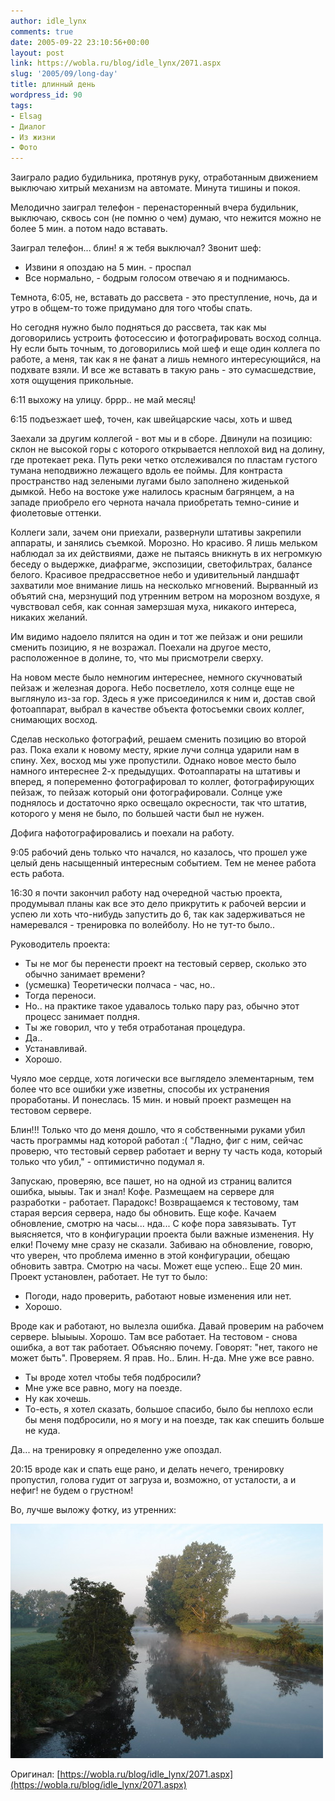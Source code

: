 ```yaml
---
author: idle_lynx
comments: true
date: 2005-09-22 23:10:56+00:00
layout: post
link: https://wobla.ru/blog/idle_lynx/2071.aspx
slug: '2005/09/long-day'
title: длинный день
wordpress_id: 90
tags:
- Elsag
- Диалог
- Из жизни
- Фото
---
```


Заиграло радио будильника, протянув руку, отработанным движением выключаю хитрый механизм на автомате. Минута тишины и покоя.

Мелодично заиграл телефон - перенасторенный вчера будильник, выключаю, сквось сон (не помню о чем) думаю, что нежится можно не более 5 мин. а потом надо вставать.

Заиграл телефон... блин! я ж тебя выключал? Звонит шеф:
- Извини я опоздаю на 5 мин. - проспал
- Все нормально, - бодрым голосом отвечаю я и поднимаюсь.

Темнота, 6:05, не, вставать до рассвета - это преступление, ночь, да и утро в общем-то тоже придумано для того чтобы спать.

Но сегодня нужно было подняться до рассвета, так как мы договорились устроить фотосессию и фотографировать восход солнца. Ну если быть точным, то договорились мой шеф и еще один коллега по работе, а меня, так как я не фанат а лишь немного интересующийся, на подхвате взяли. И все же вставать в такую рань - это сумасшедствие, хотя ощущения прикольные.

6:11 выхожу на улицу. бррр.. не май месяц!

6:15 подъезжает шеф, точен, как швейцарские часы, хоть и швед

Заехали за другим коллегой - вот мы и в сборе. Двинули на позицию: склон не высокой горы с которого открывается неплохой вид на долину, где протекает река. Путь реки четко отслеживался по пластам густого тумана неподвижно лежащего вдоль ее поймы. Для контраста пространство над зелеными лугами было заполнено жиденькой дымкой. Небо на востоке уже налилось красным багрянцем, а на западе приобрело его чернота начала приобретать темно-синие и фиолетовые оттенки.

Коллеги зали, зачем они приехали, развернули штативы закрепили аппараты, и занялись съемкой. Морозно. Но красиво. Я лишь мельком наблюдал за их действиями, даже не пытаясь вникнуть в их негромкую беседу о выдержке, диафрагме, экспозиции, светофильтрах, балансе белого. Красивое предрассветное небо и удивительный ландшафт захватили мое внимание лишь на несколько мгновений. Вырванный из объятий сна, мерзнущий под утренним ветром на морозном воздухе, я чувствовал себя, как сонная замерзшая муха, никакого интереса, никаких желаний.

Им видимо надоело пялится на один и тот же пейзаж и они решили сменить позицию, я не возражал. Поехали на другое место, расположенное в долине, то, что мы присмотрели сверху.

На новом месте было немногим интереснее, немного скучноватый пейзаж и железная дорога. Небо посветлело, хотя солнце еще не выглянуло из-за гор. Здесь я уже присоединился к ним и, достав свой фотоаппарат, выбрал в качестве объекта фотосъемки своих коллег, снимающих восход.

Сделав несколько фотографий, решаем сменить позицию во второй раз. Пока ехали к новому месту, яркие лучи солнца ударили нам в спину. Хех, восход мы уже пропустили. Однако новое место было намного интереснее 2-х предыдущих. Фотоаппараты на штативы и вперед, я попеременно фотографировал то коллег, фотографирующих пейзаж, то пейзаж который они фотографировали. Солнце уже поднялось и достаточно ярко освещало окресности, так что штатив, которого у меня не было, по большей части был не нужен.

Дофига нафотографировались и поехали на работу.

9:05 рабочий день только что начался, но казалось, что прошел уже целый день насыщенный интересным событием. Тем не менее работа есть работа.

16:30 я почти закончил работу над очередной частью проекта, продумывал планы как все это дело прикрутить к рабочей версии и успею ли хоть что-нибудь запустить до 6, так как задерживаться не намеревался - тренировка по волейболу. Но не тут-то было..

Руководитель проекта:
- Ты не мог бы перенести проект на тестовый сервер, сколько это обычно занимает времени?
- (усмешка) Теоретически полчаса - час, но..
- Тогда переноси.
- Но.. на практике такое удавалось только пару раз, обычно этот процесс занимает полдня.
- Ты же говорил, что у тебя отработаная процедура.
- Да..
- Устанавливай.
- Хорошо.

Чуяло мое сердце, хотя логически все выглядело элементарным, тем более что все ошибки уже изветны, способы их устранения проработаны. И понеслась. 15 мин. и новый проект размещен на тестовом сервере.

Блин!!! Только что до меня дошло, что я собственными руками убил часть программы над которой работал :( "Ладно, фиг с ним, сейчас проверю, что тестовый сервер работает и верну ту часть кода, который только что убил," - оптимистично подумал я.

Запускаю, проверяю, все пашет, но на одной из страниц валится ошибка, ыыыы. Так и знал! Кофе. Размещаем на сервере для разработки - работает. Парадокс! Возвращаемся к тестовому, там старая версия сервера, надо бы обновить. Еще кофе. Качаем обновление, смотрю на часы... нда... С кофе пора завязывать. Тут выясняется, что в конфигурации проекта были важные изменения. Ну елки! Почему мне сразу не сказали. Забиваю на обновление, говорю, что уверен, что проблема именно в этой конфигурации, обещаю обновить завтра. Смотрю на часы. Может еще успею.. Еще 20 мин. Проект установлен, работает. Не тут то было:
- Погоди, надо проверить, работают новые изменения или нет.
- Хорошо.

Вроде как и работают, но вылезла ошибка. Давай проверим на рабочем сервере. Ыыыыы. Хорошо. Там все работает. На тестовом - снова ошибка, а вот так работает. Объясняю почему. Говорят: "нет, такого не может быть". Проверяем. Я прав. Но.. Блин. Н-да. Мне уже все равно.

- Ты вроде хотел чтобы тебя подбросили?
- Мне уже все равно, могу на поезде.
- Ну как хочешь.
- То-есть, я хотел сказать, большое спасибо, было бы неплохо если бы меня подбросили, но я могу и на поезде, так как спешить больше не куда.

Да... на тренировку я определенно уже опоздал.

20:15 вроде как и спать еще рано, и делать нечего, тренировку пропустил, голова гудит от загруза и, возможно, от усталости, а и нефиг! не будем о грустном!

Во, лучше выложу фотку, из утренних:

![Soft Sunrise](images/2007/05/fc8f99a7-a0f4-4a31-860a-6e042a0009d7.jpg)

Оригинал: [https://wobla.ru/blog/idle_lynx/2071.aspx](https://wobla.ru/blog/idle_lynx/2071.aspx)
